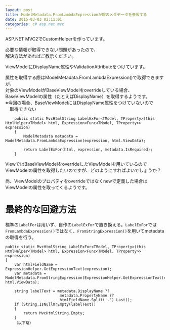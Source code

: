 ```yaml
---
layout: post
title: ModelMetadata.FromLambdaExpressionが親のメタデータを参照する
date: 2015-03-03 02:11:01
categories: c# asp.net mvc
---
```

<p>ASP.NET MVC2でCustomHelperを作っています。</p>

<p>必要な情報が取得できない問題があったので、<br>
解決方法があればご教示ください。</p>

<p>ViewModelにDisplayName属性やValidationAttributeをつけています。</p>

<p>属性を取得する際はModelMetadata.FromLambdaExpression()で取得できますが、<br>
対象のViewModelがBaseViewModelをoverrideしている場合、<br>
BaseViewModelの属性（たとえばDisplayName）を取得するようです。<br>
※今回の場合、BaseViewModelにはDisplayName属性をつけていないので<br>
　取得できない</p>

<pre><code>    public static MvcHtmlString LabelExFor&lt;TModel, TProperty&gt;(this HtmlHelper&lt;TModel&gt; html, Expression&lt;Func&lt;TModel, TProperty&gt;&gt; expression)
    {
        ModelMetadata metadata = ModelMetadata.FromLambdaExpression(expression, html.ViewData);

        return LabelExFor(html, expression, metadata.IsRequired);
    }
</code></pre>

<p>ViewではBaseViewModelをoverrideしたViewModelを用いているので<br>
ViewModelの属性を取得したいのですが、どのようにすればよいでしょうか？</p>

<p>尚、ViewModelのプロパティをoverrideではなくnewで定義した場合は<br>
ViewModelの属性を取ってくるようです。</p>

<h1>最終的な回避方法</h1>

<p>標準の<code>LabelFor</code>は用いず、自作の<code>LabelExFor</code>で置き換える。<code>LabelExFor</code>では<code>FromLambdaExpression()</code>ではなく、<code>FromStringExpression()</code>を用いてmetadataの取得を行う。</p>

<pre><code>public static MvcHtmlString LabelExFor&lt;TModel, TProperty&gt;(this HtmlHelper&lt;TModel&gt; html, Expression&lt;Func&lt;TModel, TProperty&gt;&gt; expression)
{
    var htmlFieldName = ExpressionHelper.GetExpressionText(expression);
    var metadata = ModelMetadata.FromStringExpression(ExpressionHelper.GetExpressionText(expression), html.ViewData);

    string labelText = metadata.DisplayName ?? 
                        metadata.PropertyName ?? 
                        htmlFieldName.Split('.').Last();
    if (String.IsNullOrEmpty(labelText))
    {
        return MvcHtmlString.Empty;
    }
    （以下略）
</code></pre>
